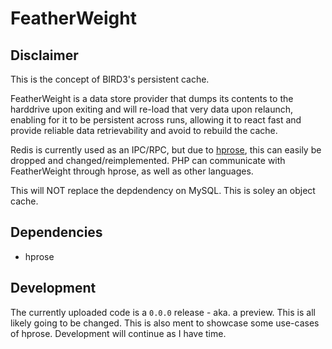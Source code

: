 # FeatherWeight


## Disclaimer
This is the concept of BIRD3's persistent cache.

FeatherWeight is a data store provider that dumps its contents to the harddrive upon exiting and will re-load that very data upon relaunch, enabling for it to be persistent across runs, allowing it to react fast and provide reliable data retrievability and avoid to rebuild the cache.

Redis is currently used as an IPC/RPC, but due to [hprose](https://github.com/hprose), this can easily be dropped and changed/reimplemented. PHP can communicate with FeatherWeight through hprose, as well as other languages.

This will NOT replace the depdendency on MySQL. This is soley an object cache.

## Dependencies
- hprose

## Development
The currently uploaded code is a `0.0.0` release - aka. a preview. This is all likely going to be changed. This is also ment to showcase some use-cases of hprose. Development will continue as I have time.
